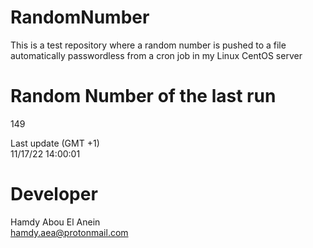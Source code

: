 # RandomNumber    
This is a test repository where a random number is pushed to a file automatically passwordless from a cron job in my Linux CentOS server    
# Random Number of the last run   
149
      
Last update (GMT +1)    
11/17/22 14:00:01
# Developer    
Hamdy Abou El Anein   
hamdy.aea@protonmail.com

